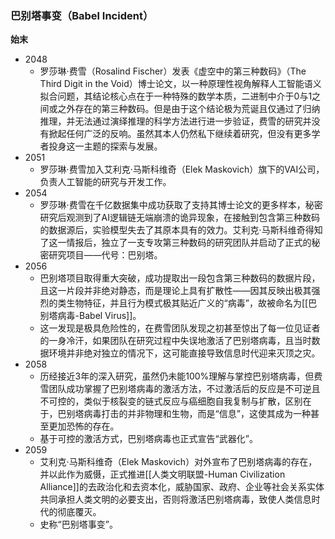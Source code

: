 
### 巴别塔事变（Babel Incident）


**始末**
- 2048
	- 罗莎琳·费雪（Rosalind Fischer）发表《虚空中的第三种数码》（The Third Digit in the Void）博士论文，以一种原理性视角解释人工智能语义拟合问题，其结论核心点在于一种特殊的数学本质，二进制中介于0与1之间或之外存在的第三种数码。但是由于这个结论极为荒诞且仅通过了归纳推理，并无法通过演绎推理的科学方法进行进一步验证，费雪的研究并没有掀起任何广泛的反响。虽然其本人仍然私下继续着研究，但没有更多学者投身这一主题的探索与发展。
- 2051
	- 罗莎琳·费雪加入艾利克·马斯科维奇（Elek Maskovich）旗下的VAI公司，负责人工智能的研究与开发工作。
- 2054
	- 罗莎琳·费雪在千亿数据集中成功获取了支持其博士论文的更多样本，秘密研究后观测到了AI逻辑链无端崩溃的诡异现象，在接触到包含第三种数码的数据源后，实验模型失去了其原本具有的效力。艾利克·马斯科维奇得知了这一情报后，独立了一支专攻第三种数码的研究团队并启动了正式的秘密研究项目——代号：巴别塔。
- 2056
	- 巴别塔项目取得重大突破，成功提取出一段包含第三种数码的数据片段，且这一片段并非绝对静态，而是理论上具有扩散性——因其反映出极其强烈的类生物特征，并且行为模式极其贴近广义的“病毒”，故被命名为[[巴别塔病毒-Babel Virus]]。
	- 这一发现是极具危险性的，在费雪团队发现之初甚至惊出了每一位见证者的一身冷汗，如果团队在研究过程中失误地激活了巴别塔病毒，且当时数据环境并非绝对独立的情况下，这可能直接导致信息时代迎来灭顶之灾。
- 2058
	- 历经接近3年的深入研究，虽然仍未能100%理解与掌控巴别塔病毒，但费雪团队成功掌握了巴别塔病毒的激活方法，不过激活后的反应是不可逆且不可控的，类似于核裂变的链式反应与癌细胞自我复制与扩散，区别在于，巴别塔病毒打击的并非物理和生物，而是“信息”，这使其成为一种甚至更加恐怖的存在。
	- 基于可控的激活方式，巴别塔病毒也正式宣告“武器化”。
- 2059
	- 艾利克·马斯科维奇（Elek Maskovich）对外宣布了巴别塔病毒的存在，并以此作为威慑，正式推进[[人类文明联盟-Human Civilization Alliance]]的去政治化和去资本化，威胁国家、政府、企业等社会关系实体共同承担人类文明的必要支出，否则将激活巴别塔病毒，致使人类信息时代的彻底覆灭。
	- 史称“巴别塔事变”。

